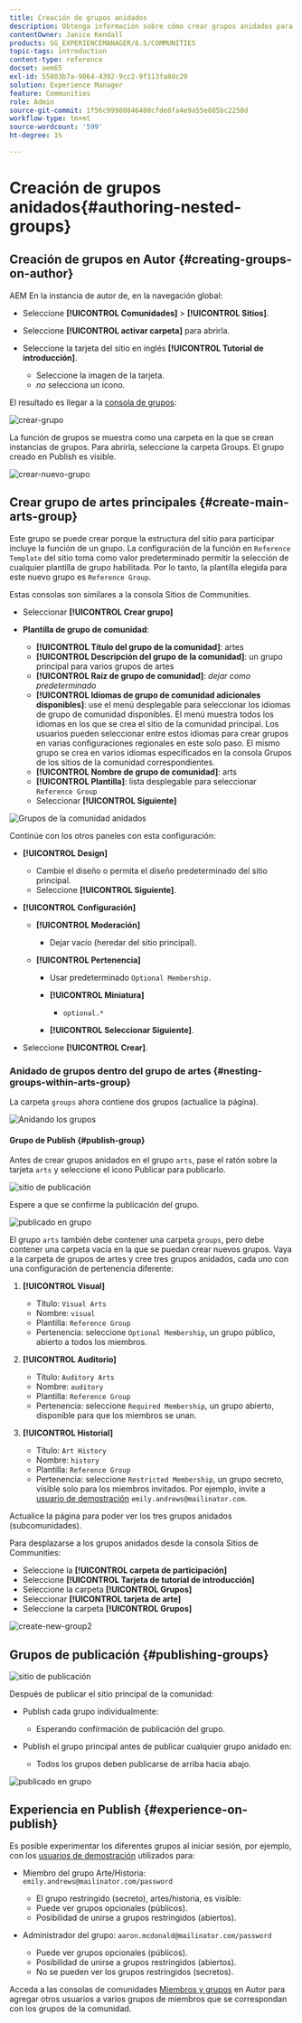 ```yaml
---
title: Creación de grupos anidados
description: Obtenga información sobre cómo crear grupos anidados para un sitio de comunidades de Adobe Experience Manager.
contentOwner: Janice Kendall
products: SG_EXPERIENCEMANAGER/6.5/COMMUNITIES
topic-tags: introduction
content-type: reference
docset: aem65
exl-id: 55803b7a-9064-4392-9cc2-9f113fa8dc29
solution: Experience Manager
feature: Communities
role: Admin
source-git-commit: 1f56c99980846400cfde8fa4e9a55e885bc2258d
workflow-type: tm+mt
source-wordcount: '599'
ht-degree: 1%

---
```


# Creación de grupos anidados{#authoring-nested-groups}

## Creación de grupos en Autor {#creating-groups-on-author}

AEM En la instancia de autor de, en la navegación global:

* Seleccione **[!UICONTROL Comunidades]** > **[!UICONTROL Sitios]**.
* Seleccione **[!UICONTROL activar carpeta]** para abrirla.
* Seleccione la tarjeta del sitio en inglés **[!UICONTROL Tutorial de introducción]**.

   * Seleccione la imagen de la tarjeta.
   * *no* selecciona un icono.

El resultado es llegar a la [consola de grupos](/help/communities/groups.md):

![crear-grupo](assets/create-group.png)

La función de grupos se muestra como una carpeta en la que se crean instancias de grupos. Para abrirla, seleccione la carpeta Groups. El grupo creado en Publish es visible.

![crear-nuevo-grupo](assets/create-new-group.png)

## Crear grupo de artes principales {#create-main-arts-group}

Este grupo se puede crear porque la estructura del sitio para participar incluye la función de un grupo. La configuración de la función en `Reference Template` del sitio toma como valor predeterminado permitir la selección de cualquier plantilla de grupo habilitada. Por lo tanto, la plantilla elegida para este nuevo grupo es `Reference Group`.

Estas consolas son similares a la consola Sitios de Communities.

* Seleccionar **[!UICONTROL Crear grupo]**

* **Plantilla de grupo de comunidad**:

   * **[!UICONTROL Título del grupo de la comunidad]**: artes
   * **[!UICONTROL Descripción del grupo de la comunidad]**: un grupo principal para varios grupos de artes
   * **[!UICONTROL Raíz de grupo de comunidad]**: *dejar como predeterminado*
   * **[!UICONTROL Idiomas de grupo de comunidad adicionales disponibles]**: use el menú desplegable para seleccionar los idiomas de grupo de comunidad disponibles. El menú muestra todos los idiomas en los que se crea el sitio de la comunidad principal. Los usuarios pueden seleccionar entre estos idiomas para crear grupos en varias configuraciones regionales en este solo paso. El mismo grupo se crea en varios idiomas especificados en la consola Grupos de los sitios de la comunidad correspondientes.
   * **[!UICONTROL Nombre de grupo de comunidad]**: arts
   * **[!UICONTROL Plantilla]**: lista desplegable para seleccionar `Reference Group`
   * Seleccionar **[!UICONTROL Siguiente]**

![Grupos de la comunidad anidados](assets/parent-to-nestedgroup.png)

Continúe con los otros paneles con esta configuración:

* **[!UICONTROL Design]**

   * Cambie el diseño o permita el diseño predeterminado del sitio principal.
   * Seleccione **[!UICONTROL Siguiente]**.

* **[!UICONTROL Configuración]**

   * **[!UICONTROL Moderación]**

      * Dejar vacío (heredar del sitio principal).

   * **[!UICONTROL Pertenencia]**

      * Usar predeterminado `Optional Membership.`

      * **[!UICONTROL Miniatura]**
         * `optional.*`

      * **[!UICONTROL Seleccionar Siguiente]**.

* Seleccione **[!UICONTROL Crear]**.

### Anidado de grupos dentro del grupo de artes {#nesting-groups-within-arts-group}

La carpeta `groups` ahora contiene dos grupos (actualice la página).

![Anidando los grupos](assets/create-community-group.png)

#### Grupo de Publish {#publish-group}

Antes de crear grupos anidados en el grupo `arts`, pase el ratón sobre la tarjeta `arts` y seleccione el icono Publicar para publicarlo.

![sitio de publicación](assets/publish-site.png)

Espere a que se confirme la publicación del grupo.

![publicado en grupo](assets/group-published.png)

El grupo `arts` también debe contener una carpeta `groups`, pero debe contener una carpeta vacía en la que se puedan crear nuevos grupos. Vaya a la carpeta de grupos de artes y cree tres grupos anidados, cada uno con una configuración de pertenencia diferente:

1. **[!UICONTROL Visual]**

   * Título: `Visual Arts`
   * Nombre: `visual`
   * Plantilla: `Reference Group`
   * Pertenencia: seleccione `Optional Membership`, un grupo público, abierto a todos los miembros.

1. **[!UICONTROL Auditorio]**

   * Título: `Auditory Arts`
   * Nombre: `auditory`
   * Plantilla: `Reference Group`
   * Pertenencia: seleccione `Required Membership`, un grupo abierto, disponible para que los miembros se unan.

1. **[!UICONTROL Historial]**

   * Título: `Art History`
   * Nombre: `history`
   * Plantilla: `Reference Group`
   * Pertenencia: seleccione `Restricted Membership`, un grupo secreto, visible solo para los miembros invitados. Por ejemplo, invite a [usuario de demostración](/help/communities/tutorials.md#demo-users) `emily.andrews@mailinator.com`.

Actualice la página para poder ver los tres grupos anidados (subcomunidades).

Para desplazarse a los grupos anidados desde la consola Sitios de Communities:

* Seleccione la **[!UICONTROL carpeta de participación]**
* Seleccione **[!UICONTROL Tarjeta de tutorial de introducción]**
* Seleccione la carpeta **[!UICONTROL Grupos]**
* Seleccionar **[!UICONTROL tarjeta de arte]**
* Seleccione la carpeta **[!UICONTROL Grupos]**

![create-new-group2](assets/create-new-group2.png)

## Grupos de publicación {#publishing-groups}

![sitio de publicación](assets/publish-site.png)

Después de publicar el sitio principal de la comunidad:

* Publish cada grupo individualmente:

   * Esperando confirmación de publicación del grupo.

* Publish el grupo principal antes de publicar cualquier grupo anidado en:

   * Todos los grupos deben publicarse de arriba hacia abajo.

![publicado en grupo](assets/group-published.png)

## Experiencia en Publish {#experience-on-publish}

Es posible experimentar los diferentes grupos al iniciar sesión, por ejemplo, con los [usuarios de demostración](/help/communities/tutorials.md#demo-users) utilizados para:

* Miembro del grupo Arte/Historia: `emily.andrews@mailinator.com/password`
   * El grupo restringido (secreto), artes/historia, es visible:
   * Puede ver grupos opcionales (públicos).
   * Posibilidad de unirse a grupos restringidos (abiertos).

* Administrador del grupo: `aaron.mcdonald@mailinator.com/password`

   * Puede ver grupos opcionales (públicos).
   * Posibilidad de unirse a grupos restringidos (abiertos).
   * No se pueden ver los grupos restringidos (secretos).

Acceda a las consolas de comunidades [Miembros y grupos](/help/communities/members.md) en Autor para agregar otros usuarios a varios grupos de miembros que se correspondan con los grupos de la comunidad.
